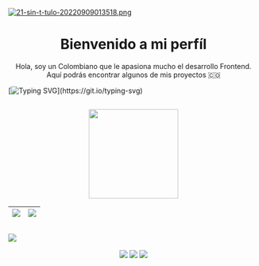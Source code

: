 [![21-sin-t-tulo-20220909013518.png](https://i.postimg.cc/W4F23HMZ/21-sin-t-tulo-20220909013518.png)](https://postimg.cc/QBDLYSYN)

<h1 align="center">Bienvenido a mi perfíl</h1>
<p align="center">Hola, soy un Colombiano que le apasiona mucho el desarrollo Frontend. Aquí podrás encontrar algunos de mis proyectos 🇨🇴</p>

[![Typing SVG](https://readme-typing-svg.herokuapp.com?font=Fira+Code&size=15&pause=1000&color=fff&width=435&lines=My+name+is+Dima%2C+I+am+a+software+engineer.)](https://git.io/typing-svg)


##


<div align="center">
  <a href="https://github.com/XGilmar">
  
  <img height="180em" src="https://github-readme-stats.vercel.app/api/top-langs/?username=XGilmar&layout=compact&langs_count=7&theme=tokyonight&hide_border=true"/>
 
</div>  

<div align="center">

| <img align="center" height="auto" src="https://github-readme-stats.vercel.app/api?username=XGilmar&show_icons=true&theme=tokyonight&include_all_commits=true&count_private=true&hide_border=true"/> | <img align="center" height="auto" src="http://github-readme-streak-stats.herokuapp.com?user=XGilmar&theme=tokyonight&hide_border=true"/> |
| ------------- | ------------- |

</div>

  ##

<div>
<a href="https://visitcount.itsvg.in">
  <img src="https://visitcount.itsvg.in/api?id=XGilmar&label=Visitors&color=12&icon=5&pretty=true" />
</a>
</div>
<br>
<div align="center"> 
  <a href="https://www.tiktok.com/@bzz_program?_t=8VaEudWRNYb&_r=1" target="_blank"><img src="https://img.shields.io/badge/TikTok-000000?style=for-the-badge&logo=tiktok&logoColor=white" target="_blank"></a> 
  <a href="mailto:gilmar01eduardo@gmail.com"><img src="https://img.shields.io/badge/-Gmail-%23333?style=for-the-badge&logo=gmail&logoColor=white" target="_blank"></a>
  <a href="https://www.linkedin.com/in/gilmarescudero" target="_blank"><img src="https://img.shields.io/badge/-LinkedIn-%230077B5?style=for-the-badge&logo=linkedin&logoColor=white" target="_blank"></a> 
</div>
